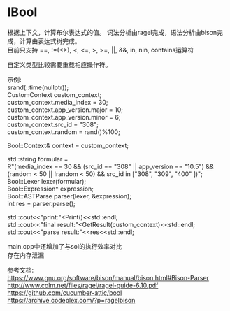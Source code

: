 # IBool

根据上下文，计算布尔表达式的值。 词法分析由ragel完成，语法分析由bison完成，计算由表达式树完成。  
目前只支持 ==, !=(<>), <, <=, >, >=, ||, &&, in, nin, contains运算符  

自定义类型比较需要重载相应操作符。

示例:  
  srand(::time(nullptr));  
  CustomContext custom_context;  
  custom_context.media_index = 30;  
  custom_context.app_version.major = 10;  
  custom_context.app_version.minor = 6;  
  custom_context.src_id = "308";  
  custom_context.random = rand()%100;  

  Bool::Context& context = custom_context;  

  std::string formular =  
  R"(media_index == 30 && (src_id == "308" || app_version == "10.5") && (random < 50 || !random < 50) && src_id in ["308", "309", "400" ])";  
  Bool::Lexer lexer(formular);  
  Bool::Expression* expression;  
  Bool::ASTParse parser(lexer, &expression);  
  int res = parser.parse();  
  
  std::cout<<"print:"<<expression->Print()<<std::endl;  
  std::cout<<"final result:"<<expression->GetResult(custom_context)<<std::endl;  
  std::cout<<"parse result:"<<res<<std::endl;  
  
main.cpp中还增加了与sol的执行效率对比  
存在内存泄漏

参考文档:  
https://www.gnu.org/software/bison/manual/bison.html#Bison-Parser  
http://www.colm.net/files/ragel/ragel-guide-6.10.pdf  
https://github.com/cucumber-attic/bool  
https://archive.codeplex.com/?p=ragelbison  
